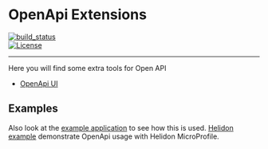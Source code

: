 # OpenApi Extensions

[![build_status](https://app.travis-ci.com/microprofile-extensions/openapi-ext.svg?branch=main)](https://app.travis-ci.com/github/microprofile-extensions/openapi-ext)              
[![License](https://img.shields.io/badge/license-Apache%202-blue.svg)](https://github.com/microprofile-extensions/openapi-ext/blob/main/LICENSE)
___________
Here you will find some extra tools for Open API

* [OpenApi UI](https://github.com/microprofile-extensions/openapi-ext/blob/master/openapi-ui/README.md)

## Examples

Also look at the [example application](https://github.com/microprofile-extensions/openapi-ext/blob/master/openapi-examples/basic-example/README.md) to see how this is used.
[Helidon example](https://github.com/microprofile-extensions/openapi-ext/blob/master/openapi-examples/helidon-basic-example/README.md) demonstrate OpenApi usage with Helidon MicroProfile.
